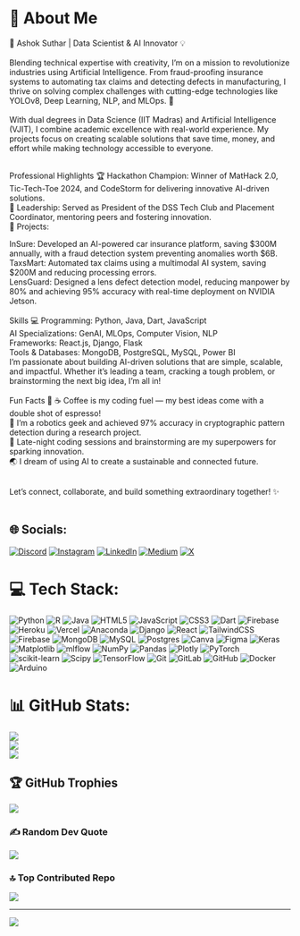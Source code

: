# 💫 About Me

🌟 Ashok Suthar | Data Scientist & AI Innovator 💡<br><br>
Blending technical expertise with creativity, I’m on a mission to revolutionize industries using Artificial Intelligence. From fraud-proofing insurance systems to automating tax claims and detecting defects in manufacturing, I thrive on solving complex challenges with cutting-edge technologies like YOLOv8, Deep Learning, NLP, and MLOps. 🚀<br><br>
With dual degrees in Data Science (IIT Madras) and Artificial Intelligence (VJIT), I combine academic excellence with real-world experience. My projects focus on creating scalable solutions that save time, money, and effort while making technology accessible to everyone.<br><br>

Professional Highlights
🏆 Hackathon Champion: Winner of MatHack 2.0, Tic-Tech-Toe 2024, and CodeStorm for delivering innovative AI-driven solutions.<br>
💼 Leadership: Served as President of the DSS Tech Club and Placement Coordinator, mentoring peers and fostering innovation.<br>
🚀 Projects:

InSure: Developed an AI-powered car insurance platform, saving $300M annually, with a fraud detection system preventing anomalies worth $6B.<br>
TaxsMart: Automated tax claims using a multimodal AI system, saving $200M and reducing processing errors.<br>
LensGuard: Designed a lens defect detection model, reducing manpower by 80% and achieving 95% accuracy with real-time deployment on NVIDIA Jetson.<br><br>
Skills 💻
Programming: Python, Java, Dart, JavaScript<br>
AI Specializations: GenAI, MLOps, Computer Vision, NLP<br>
Frameworks: React.js, Django, Flask<br>
Tools & Databases: MongoDB, PostgreSQL, MySQL, Power BI<br>
I’m passionate about building AI-driven solutions that are simple, scalable, and impactful. Whether it’s leading a team, cracking a tough problem, or brainstorming the next big idea, I’m all in!<br><br>
Fun Facts 🤩
☕ Coffee is my coding fuel — my best ideas come with a double shot of espresso!<br>
🤖 I’m a robotics geek and achieved 97% accuracy in cryptographic pattern detection during a research project.<br>
🌌 Late-night coding sessions and brainstorming are my superpowers for sparking innovation.<br>
🌏 I dream of using AI to create a sustainable and connected future.<br><br>

Let’s connect, collaborate, and build something extraordinary together! ✨<br><br>









## 🌐 Socials:
[![Discord](https://img.shields.io/badge/Discord-%237289DA.svg?logo=discord&logoColor=white)](https://discord.gg/https://discord.gg/UcDZQTk7) [![Instagram](https://img.shields.io/badge/Instagram-%23E4405F.svg?logo=Instagram&logoColor=white)](https://instagram.com/@ashxboi) [![LinkedIn](https://img.shields.io/badge/LinkedIn-%230077B5.svg?logo=linkedin&logoColor=white)](https://linkedin.com/in/https://www.linkedin.com/in/ashok--suthar/) [![Medium](https://img.shields.io/badge/Medium-12100E?logo=medium&logoColor=white)](https://medium.com/@Ashoksuthar) [![X](https://img.shields.io/badge/X-black.svg?logo=X&logoColor=white)](https://x.com/@AI_with_ashu) 

# 💻 Tech Stack:
![Python](https://img.shields.io/badge/python-3670A0?style=for-the-badge&logo=python&logoColor=ffdd54) ![R](https://img.shields.io/badge/r-%23276DC3.svg?style=for-the-badge&logo=r&logoColor=white) ![Java](https://img.shields.io/badge/java-%23ED8B00.svg?style=for-the-badge&logo=openjdk&logoColor=white) ![HTML5](https://img.shields.io/badge/html5-%23E34F26.svg?style=for-the-badge&logo=html5&logoColor=white) ![JavaScript](https://img.shields.io/badge/javascript-%23323330.svg?style=for-the-badge&logo=javascript&logoColor=%23F7DF1E) ![CSS3](https://img.shields.io/badge/css3-%231572B6.svg?style=for-the-badge&logo=css3&logoColor=white) ![Dart](https://img.shields.io/badge/dart-%230175C2.svg?style=for-the-badge&logo=dart&logoColor=white) ![Firebase](https://img.shields.io/badge/firebase-%23039BE5.svg?style=for-the-badge&logo=firebase) ![Heroku](https://img.shields.io/badge/heroku-%23430098.svg?style=for-the-badge&logo=heroku&logoColor=white) ![Vercel](https://img.shields.io/badge/vercel-%23000000.svg?style=for-the-badge&logo=vercel&logoColor=white) ![Anaconda](https://img.shields.io/badge/Anaconda-%2344A833.svg?style=for-the-badge&logo=anaconda&logoColor=white) ![Django](https://img.shields.io/badge/django-%23092E20.svg?style=for-the-badge&logo=django&logoColor=white) ![React](https://img.shields.io/badge/react-%2320232a.svg?style=for-the-badge&logo=react&logoColor=%2361DAFB) ![TailwindCSS](https://img.shields.io/badge/tailwindcss-%2338B2AC.svg?style=for-the-badge&logo=tailwind-css&logoColor=white) ![Firebase](https://img.shields.io/badge/firebase-a08021?style=for-the-badge&logo=firebase&logoColor=ffcd34) ![MongoDB](https://img.shields.io/badge/MongoDB-%234ea94b.svg?style=for-the-badge&logo=mongodb&logoColor=white) ![MySQL](https://img.shields.io/badge/mysql-4479A1.svg?style=for-the-badge&logo=mysql&logoColor=white) ![Postgres](https://img.shields.io/badge/postgres-%23316192.svg?style=for-the-badge&logo=postgresql&logoColor=white) ![Canva](https://img.shields.io/badge/Canva-%2300C4CC.svg?style=for-the-badge&logo=Canva&logoColor=white) ![Figma](https://img.shields.io/badge/figma-%23F24E1E.svg?style=for-the-badge&logo=figma&logoColor=white) ![Keras](https://img.shields.io/badge/Keras-%23D00000.svg?style=for-the-badge&logo=Keras&logoColor=white) ![Matplotlib](https://img.shields.io/badge/Matplotlib-%23ffffff.svg?style=for-the-badge&logo=Matplotlib&logoColor=black) ![mlflow](https://img.shields.io/badge/mlflow-%23d9ead3.svg?style=for-the-badge&logo=numpy&logoColor=blue) ![NumPy](https://img.shields.io/badge/numpy-%23013243.svg?style=for-the-badge&logo=numpy&logoColor=white) ![Pandas](https://img.shields.io/badge/pandas-%23150458.svg?style=for-the-badge&logo=pandas&logoColor=white) ![Plotly](https://img.shields.io/badge/Plotly-%233F4F75.svg?style=for-the-badge&logo=plotly&logoColor=white) ![PyTorch](https://img.shields.io/badge/PyTorch-%23EE4C2C.svg?style=for-the-badge&logo=PyTorch&logoColor=white) ![scikit-learn](https://img.shields.io/badge/scikit--learn-%23F7931E.svg?style=for-the-badge&logo=scikit-learn&logoColor=white) ![Scipy](https://img.shields.io/badge/SciPy-%230C55A5.svg?style=for-the-badge&logo=scipy&logoColor=%white) ![TensorFlow](https://img.shields.io/badge/TensorFlow-%23FF6F00.svg?style=for-the-badge&logo=TensorFlow&logoColor=white) ![Git](https://img.shields.io/badge/git-%23F05033.svg?style=for-the-badge&logo=git&logoColor=white) ![GitLab](https://img.shields.io/badge/gitlab-%23181717.svg?style=for-the-badge&logo=gitlab&logoColor=white) ![GitHub](https://img.shields.io/badge/github-%23121011.svg?style=for-the-badge&logo=github&logoColor=white) ![Docker](https://img.shields.io/badge/docker-%230db7ed.svg?style=for-the-badge&logo=docker&logoColor=white) ![Arduino](https://img.shields.io/badge/-Arduino-00979D?style=for-the-badge&logo=Arduino&logoColor=white)
# 📊 GitHub Stats:
![](https://github-readme-stats.vercel.app/api?username=ashoksuthar14&theme=dark&hide_border=false&include_all_commits=true&count_private=true)<br/>
![](https://github-readme-streak-stats.herokuapp.com/?user=ashoksuthar14&theme=dark&hide_border=false)<br/>
![](https://github-readme-stats.vercel.app/api/top-langs/?username=ashoksuthar14&theme=dark&hide_border=false&include_all_commits=true&count_private=true&layout=compact)

## 🏆 GitHub Trophies
![](https://github-profile-trophy.vercel.app/?username=ashoksuthar14&theme=radical&no-frame=false&no-bg=false&margin-w=4)

### ✍️ Random Dev Quote
![](https://quotes-github-readme.vercel.app/api?type=horizontal&theme=radical)

### 🔝 Top Contributed Repo
![](https://github-contributor-stats.vercel.app/api?username=ashoksuthar14&limit=5&theme=transparent&combine_all_yearly_contributions=true)

---
[![](https://visitcount.itsvg.in/api?id=ashoksuthar14&icon=0&color=2)](https://visitcount.itsvg.in)

<!-- Proudly created with GPRM ( https://gprm.itsvg.in ) -->

<!--
**ashoksuthar14/ashoksuthar14** is a ✨ _special_ ✨ repository because its `README.md` (this file) appears on your GitHub profile.

Here are some ideas to get you started:

- 🔭 I’m currently working on ...
- 🌱 I’m currently learning ...
- 👯 I’m looking to collaborate on ...
- 🤔 I’m looking for help with ...
- 💬 Ask me about ...
- 📫 How to reach me: ...
- 😄 Pronouns: ...
- ⚡ Fun fact: ...
-->
